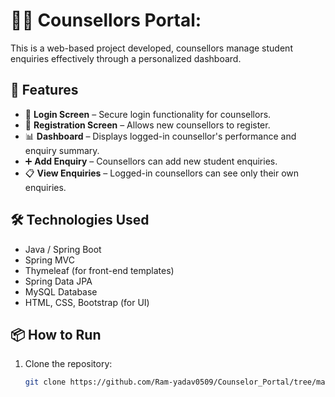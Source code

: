 # 🧑‍🏫 Counsellors Portal:

This is a web-based project developed, counsellors manage student enquiries effectively through a personalized dashboard.

## 🚀 Features

- 🔐 **Login Screen** – Secure login functionality for counsellors.
- 📝 **Registration Screen** – Allows new counsellors to register.
- 📊 **Dashboard** – Displays logged-in counsellor's performance and enquiry summary.
- ➕ **Add Enquiry** – Counsellors can add new student enquiries.
- 📋 **View Enquiries** – Logged-in counsellors can see only their own enquiries.

## 🛠️ Technologies Used

- Java / Spring Boot
- Spring MVC
- Thymeleaf (for front-end templates)
- Spring Data JPA
- MySQL Database
- HTML, CSS, Bootstrap (for UI)

## 📦 How to Run

1. Clone the repository:
   ```bash
   git clone https://github.com/Ram-yadav0509/Counselor_Portal/tree/main/src/main/java/com/ashokit
